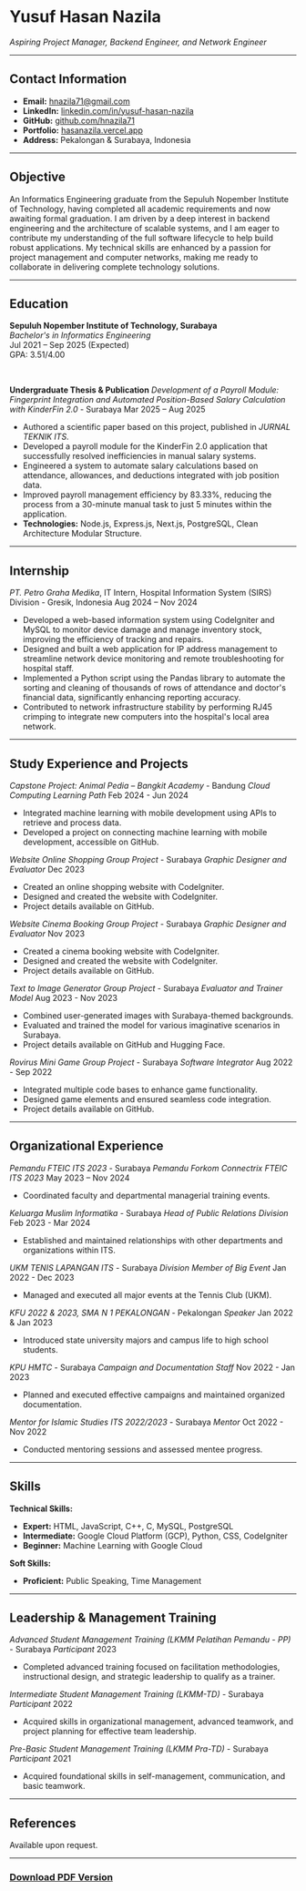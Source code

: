 # Yusuf Hasan Nazila
*Aspiring Project Manager, Backend Engineer, and Network Engineer*

---

## Contact Information
* **Email:** [hnazila71@gmail.com](mailto:hnazila71@gmail.com)
* **LinkedIn:** [linkedin.com/in/yusuf-hasan-nazila](https://linkedin.com/in/yusuf-hasan-nazila)
* **GitHub:** [github.com/hnazila71](https://github.com/hnazila71)
* **Portfolio:** [hasanazila.vercel.app](https://hasanazila.vercel.app)
* **Address:** Pekalongan & Surabaya, Indonesia

---

## Objective
An Informatics Engineering graduate from the Sepuluh Nopember Institute of Technology, having completed all academic requirements and now awaiting formal graduation. I am driven by a deep interest in backend engineering and the architecture of scalable systems, and I am eager to contribute my understanding of the full software lifecycle to help build robust applications. My technical skills are enhanced by a passion for project management and computer networks, making me ready to collaborate in delivering complete technology solutions.

---

## Education
**Sepuluh Nopember Institute of Technology, Surabaya**<br>
*Bachelor's in Informatics Engineering*<br>
Jul 2021 – Sep 2025 (Expected)<br>
GPA: 3.51/4.00

<br>

**Undergraduate Thesis & Publication**
*Development of a Payroll Module: Fingerprint Integration and Automated Position-Based Salary Calculation with KinderFin 2.0* - Surabaya
Mar 2025 – Aug 2025
* Authored a scientific paper based on this project, published in *JURNAL TEKNIK ITS*.
* Developed a payroll module for the KinderFin 2.0 application that successfully resolved inefficiencies in manual salary systems.
* Engineered a system to automate salary calculations based on attendance, allowances, and deductions integrated with job position data.
* Improved payroll management efficiency by 83.33%, reducing the process from a 30-minute manual task to just 5 minutes within the application.
* **Technologies:** Node.js, Express.js, Next.js, PostgreSQL, Clean Architecture Modular Structure.

---

## Internship
*PT. Petro Graha Medika*, IT Intern, Hospital Information System (SIRS) Division - Gresik, Indonesia
Aug 2024 – Nov 2024
* Developed a web-based information system using CodeIgniter and MySQL to monitor device damage and manage inventory stock, improving the efficiency of tracking and repairs.
* Designed and built a web application for IP address management to streamline network device monitoring and remote troubleshooting for hospital staff.
* Implemented a Python script using the Pandas library to automate the sorting and cleaning of thousands of rows of attendance and doctor's financial data, significantly enhancing reporting accuracy.
* Contributed to network infrastructure stability by performing RJ45 crimping to integrate new computers into the hospital's local area network.

---

## Study Experience and Projects
*Capstone Project: Animal Pedia – Bangkit Academy* - Bandung
*Cloud Computing Learning Path*
Feb 2024 - Jun 2024
* Integrated machine learning with mobile development using APIs to retrieve and process data.
* Developed a project on connecting machine learning with mobile development, accessible on GitHub.

*Website Online Shopping Group Project* - Surabaya
*Graphic Designer and Evaluator*
Dec 2023
* Created an online shopping website with CodeIgniter.
* Designed and created the website with CodeIgniter.
* Project details available on GitHub.

*Website Cinema Booking Group Project* - Surabaya
*Graphic Designer and Evaluator*
Nov 2023
* Created a cinema booking website with CodeIgniter.
* Designed and created the website with CodeIgniter.
* Project details available on GitHub.

*Text to Image Generator Group Project* - Surabaya
*Evaluator and Trainer Model*
Aug 2023 - Nov 2023
* Combined user-generated images with Surabaya-themed backgrounds.
* Evaluated and trained the model for various imaginative scenarios in Surabaya.
* Project details available on GitHub and Hugging Face.

*Rovirus Mini Game Group Project* - Surabaya
*Software Integrator*
Aug 2022 - Sep 2022
* Integrated multiple code bases to enhance game functionality.
* Designed game elements and ensured seamless code integration.
* Project details available on GitHub.

---

## Organizational Experience
*Pemandu FTEIC ITS 2023* - Surabaya
*Pemandu Forkom Connectrix FTEIC ITS 2023*
May 2023 – Nov 2024
* Coordinated faculty and departmental managerial training events.

*Keluarga Muslim Informatika* - Surabaya
*Head of Public Relations Division*
Feb 2023 - Mar 2024
* Established and maintained relationships with other departments and organizations within ITS.

*UKM TENIS LAPANGAN ITS* - Surabaya
*Division Member of Big Event*
Jan 2022 - Dec 2023
* Managed and executed all major events at the Tennis Club (UKM).

*KFU 2022 & 2023, SMA N 1 PEKALONGAN* - Pekalongan
*Speaker*
Jan 2022 & Jan 2023
* Introduced state university majors and campus life to high school students.

*KPU HMTC* - Surabaya
*Campaign and Documentation Staff*
Nov 2022 - Jan 2023
* Planned and executed effective campaigns and maintained organized documentation.

*Mentor for Islamic Studies ITS 2022/2023* - Surabaya
*Mentor*
Oct 2022 - Nov 2022
* Conducted mentoring sessions and assessed mentee progress.

---

## Skills
**Technical Skills:**
* **Expert:** HTML, JavaScript, C++, C, MySQL, PostgreSQL
* **Intermediate:** Google Cloud Platform (GCP), Python, CSS, CodeIgniter
* **Beginner:** Machine Learning with Google Cloud

**Soft Skills:**
* **Proficient:** Public Speaking, Time Management

---

## Leadership & Management Training
*Advanced Student Management Training (LKMM Pelatihan Pemandu - PP)* - Surabaya
*Participant*
2023
* Completed advanced training focused on facilitation methodologies, instructional design, and strategic leadership to qualify as a trainer.

*Intermediate Student Management Training (LKMM-TD)* - Surabaya
*Participant*
2022
* Acquired skills in organizational management, advanced teamwork, and project planning for effective team leadership.

*Pre-Basic Student Management Training (LKMM Pra-TD)* - Surabaya
*Participant*
2021
* Acquired foundational skills in self-management, communication, and basic teamwork.

---

## References
Available upon request.

---

### [Download PDF Version](https://drive.google.com/uc?export=download&id=1f1sYCZMY__ka1_wPvsNWbXypurvZnXnY)
